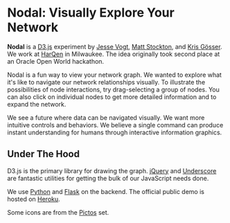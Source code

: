 # Nodal: Visually Explore Your Network

**Nodal** is a [D3.js](https://github.com/mbostock/d3/) experiment by [Jesse Vogt](http://jvogt.net), [Matt Stockton](http://mattstockton.com), and [Kris Gösser](http://krisgosser.com). We work at [HarQen](http://harqen.com) in Milwaukee. The idea originally took second place at an Oracle Open World hackathon.

Nodal is a fun way to view your network graph. We wanted to explore what it's like to navigate our network relationships visually. To illustrate the possibilities of node interactions, try drag-selecting a group of nodes. You can also click on individual nodes to get more detailed information and to expand the network.

We see a future where data can be navigated visually. We want more intuitive controls and behaviors. We believe a single command can produce instant understanding for humans through interactive information graphics.

## Under The Hood

D3.js is the primary library for drawing the graph. [jQuery](http://jquery.com/) and [Underscore](http://underscorejs.org/) are fantastic utilities for getting the bulk of our JavaScript needs done.

We use [Python](http://www.python.org/) and [Flask](http://flask.pocoo.org/) on the backend. The official public demo is hosted on [Heroku](http://www.heroku.com/).

Some icons are from the [Pictos](http://pictos.cc/) set.